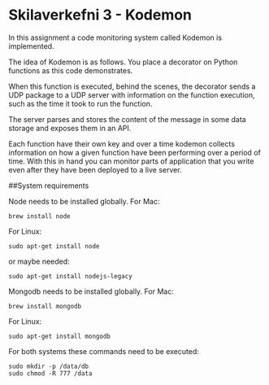 Skilaverkefni 3 - Kodemon
=========================

In this assignment a code monitoring system called Kodemon is implemented.

The idea of Kodemon is as follows. You place a decorator on Python functions as this code demonstrates.

When this function is executed, behind the scenes, the decorator sends a UDP package to a UDP server with information on the function execution, such as the time it took to run the function.

The server parses and stores the content of the message in some data storage and exposes them in an API.

Each function have their own key and over a time kodemon collects information on how a given function have been performing over a period of time. With this in hand you can monitor parts of application that you write even after they have been deployed to a live server.

##System requirements

Node needs to be installed globally.
For Mac:
```
brew install node
```
For Linux:
```
sudo apt-get install node
```
or maybe needed:
```
sudo apt-get install nodejs-legacy
```
Mongodb needs to be installed globally.
For Mac:
```
brew install mongodb
```
For Linux:
```
sudo apt-get install mongodb
```
For both systems these commands need to be executed:
```
sudo mkdir -p /data/db
sudo chmod -R 777 /data
```


